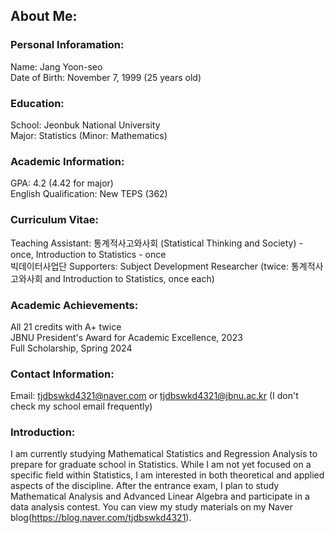 ## About Me:

### **Personal Inforamation**:
Name: Jang Yoon-seo\
Date of Birth: November 7, 1999 (25 years old)

### **Education**:
School: Jeonbuk National University\
Major: Statistics (Minor: Mathematics)

### **Academic Information**:
GPA: 4.2 (4.42 for major)\
English Qualification: New TEPS (362)

### **Curriculum Vitae**:
Teaching Assistant: 통계적사고와사회 (Statistical Thinking and Society) - once, Introduction to Statistics - once\
빅데이터사업단 Supporters: Subject Development Researcher (twice: 통계적사고와사회 and Introduction to Statistics, once each)

### **Academic Achievements**:
All 21 credits with A+ twice\
JBNU President's Award for Academic Excellence, 2023\
Full Scholarship, Spring 2024

### **Contact Information**:
Email: tjdbswkd4321@naver.com or tjdbswkd4321@jbnu.ac.kr (I don't check my school email frequently)

### **Introduction**:
I am currently studying Mathematical Statistics  and Regression Analysis to prepare for graduate school in Statistics. While I am not yet focused on a specific field within Statistics, I am interested in both theoretical and applied aspects of the discipline. After the entrance exam, I plan to study Mathematical Analysis and Advanced Linear Algebra and participate in a data analysis contest. You can view my study materials on my Naver blog(https://blog.naver.com/tjdbswkd4321). 
